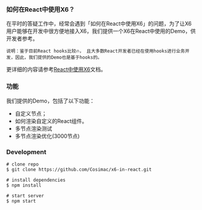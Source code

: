 ### 如何在React中使用X6？
在平时的答疑工作中，经常会遇到「如何在React中使用X6」的问题，为了让X6用户能够在开发中很方便地接入X6，我们提供一个X6在React中使用的Demo，供开发者参考。

`说明：鉴于目前React hooks比较🔥， 且大多数React开发者已经在使用hooks进行业务开发，因此，我们提供的Demo也是基于hooks的。`

更详细的内容请参考[React中使用X6](https://antv-x6.gitee.io/zh)文档。

### 功能
我们提供的Demo，包括了以下功能：
- 自定义节点；
- 如何渲染自定义的React组件。
- 多节点渲染测试
- 多节点渲染优化(3000节点)

### Development
```
# clone repo
$ git clone https://github.com/Cosimac/x6-in-react.git

# install dependencies
$ npm install

# start server
$ npm start

```